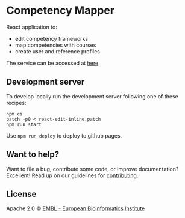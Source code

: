 # Competency Mapper

React application to:
* edit competency frameworks
* map competencies with courses
* create user and reference profiles

The service can be accessed at
[here](https://ebiwd.github.io/competency-mapper).

## Development server

To develop locally run the development server following one of these recipes:

```
npm ci
patch -p0 < react-edit-inline.patch
npm run start
```

Use `npm run deploy` to deploy to github pages.

## Want to help?

Want to file a bug, contribute some code, or improve documentation? Excellent!
Read up on our guidelines for [contributing][contributing].

## License

Apache 2.0 © [EMBL - European Bioinformatics Institute](https://www.ebi.ac.uk/about/terms-of-use)

[contributing]: https://github.com/ebiwd/competency-mapper/blob/master/CONTRIBUTING.md
